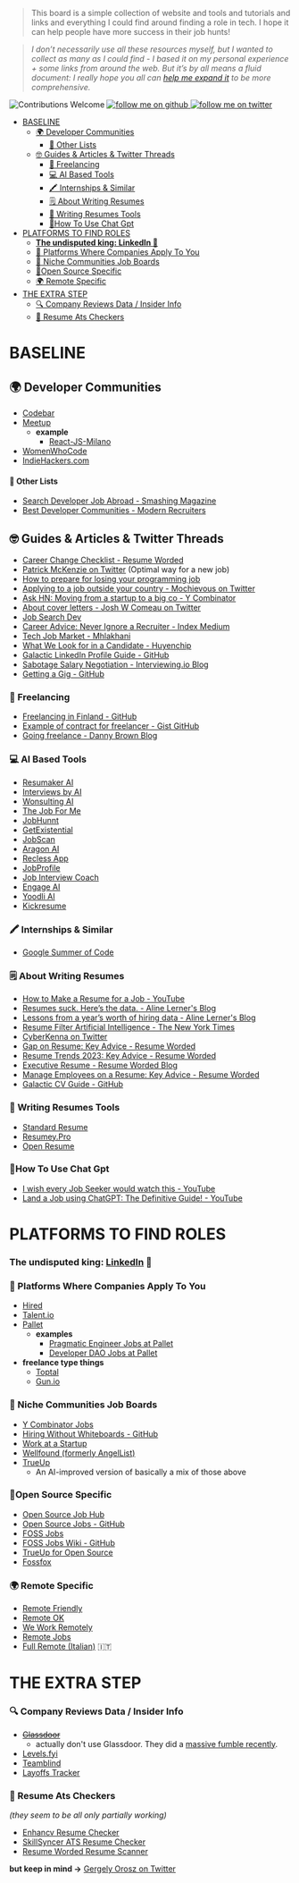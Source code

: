 > This board is a simple collection of website and tools and tutorials and links and everything I could find around finding a role in tech. I hope it can help people have more success in their job hunts!

> _I don’t necessarily use all these resources myself, but I wanted to collect as many as I could find - I based it on my personal experience + some links from around the web. But it’s by all means a fluid document: I really hope you all can [help me expand it](/CONTRIBUTING.md) to be more comprehensive._

![Contributions Welcome](https://img.shields.io/badge/contributions-welcome-brightgreen)
<a href="https://github.com/kelset?tab=followers">
<img alt="follow me on github" src="https://img.shields.io/github/followers/kelset?label=Follow%20%40kelset&style=social" />
</a>
<a href="https://twitter.com/kelset">
<img alt="follow me on twitter" src="https://img.shields.io/twitter/follow/kelset?label=Follow%20%40kelset&style=social" />
</a>

- [BASELINE](#baseline)
  - [🌍 Developer Communities](#-developer-communities)
    - [📃 Other Lists](#-other-lists)
  - [🤓 Guides \& Articles \& Twitter Threads](#-guides--articles--twitter-threads)
    - [💭 Freelancing](#-freelancing)
    - [💻 AI Based Tools](#-ai-based-tools)
    - [🖍️ Internships \& Similar](#️-internships--similar)
    - [🗒️ About Writing Resumes](#️-about-writing-resumes)
    - [📝 Writing Resumes Tools](#-writing-resumes-tools)
    - [🤖How To Use Chat Gpt](#how-to-use-chat-gpt)
- [PLATFORMS TO FIND ROLES](#platforms-to-find-roles)
  - [**The undisputed king: LinkedIn 👑**](#the-undisputed-king-linkedin-)
  - [🤝 Platforms Where Companies Apply To You](#-platforms-where-companies-apply-to-you)
  - [📌 Niche Communities Job Boards](#-niche-communities-job-boards)
  - [🧩Open Source Specific](#open-source-specific)
  - [🌍 Remote Specific](#-remote-specific)
- [THE EXTRA STEP](#the-extra-step)
  - [🔍 Company Reviews Data / Insider Info](#-company-reviews-data--insider-info)
  - [🤖 Resume Ats Checkers](#-resume-ats-checkers)

# BASELINE

## 🌍 Developer Communities

- [Codebar](https://www.codebar.io/)
- [Meetup](https://www.meetup.com/)
  - **example**
    - [React-JS-Milano](https://www.meetup.com/React-JS-Milano/)
- [WomenWhoCode](https://www.womenwhocode.com/)
- [IndieHackers.com](https://www.indiehackers.com/)

#### 📃 Other Lists

- [Search Developer Job Abroad - Smashing Magazine](https://www.smashingmagazine.com/2022/11/search-developer-job-abroad/)
- [Best Developer Communities - Modern Recruiters](https://modernrecruiters.com/best-developer-communities/)

## 🤓 Guides & Articles & Twitter Threads

- [Career Change Checklist - Resume Worded](https://resumeworded.com/playbooks/career-change-checklist)
- [Patrick McKenzie on Twitter](https://twitter.com/patio11/status/1221683564950867968) (Optimal way for a new job)
- [How to prepare for losing your programming job](https://codewithoutrules.com/2020/05/14/prepare-losing-job/)
- [Applying to a job outside your country - Mochievous on Twitter](https://twitter.com/Mochievous/status/1267449504313286656)
- [Ask HN: Moving from a startup to a big co - Y Combinator](https://news.ycombinator.com/item?id=23455415)
- [About cover letters - Josh W Comeau on Twitter](https://twitter.com/JoshWComeau/status/1280171057832394752)
- [Job Search Dev](https://www.jobsearch.dev/)
- [Career Advice: Never Ignore a Recruiter - Index Medium](https://index.medium.com/career-advice-nobody-gave-me-never-ignore-a-recruiter-4474eac9556)
- [Tech Job Market - Mhlakhani](https://mhlakhani.com/blog/2023/01/tech-job-market/)
- [What We Look for in a Candidate - Huyenchip](https://huyenchip.com/2023/01/24/what-we-look-for-in-a-candidate.html)
- [Galactic LinkedIn Profile Guide - GitHub](https://github.com/GuidoPenta/galactic-linkedin-profile-guide)
- [Sabotage Salary Negotiation - Interviewing.io Blog](https://interviewing.io/blog/sabotage-salary-negotiation-before-even-start)
- [Getting a Gig - GitHub](https://github.com/cassidoo/getting-a-gig)

### 💭 Freelancing

- [Freelancing in Finland - GitHub](https://github.com/sam-hosseini/freelancing-in-finland)
- [Example of contract for freelancer - Gist GitHub](https://gist.github.com/malarkey/4031110)
- [Going freelance - Danny Brown Blog](https://dannybrown.blog/2020/06/11/unemployed-to-managing-director-in-one-easy-step/)

### 💻 AI Based Tools

- [Resumaker AI](https://resumaker.ai/)
- [Interviews by AI](https://www.interviewsby.ai/)
- [Wonsulting AI](https://www.wonsulting.ai/)
- [The Job For Me](https://thejobforme.com/)
- [JobHunnt](https://jobhunnt.com/)
- [GetExistential](https://getexistential.com/)
- [JobScan](https://www.jobscan.co/)
- [Aragon AI](https://aragon.ai/)
- [Recless App](https://recless.app/)
- [JobProfile](https://jobprofile.io/)
- [Job Interview Coach](https://jobinterview.coach/)
- [Engage AI](https://engage-ai.co/)
- [Yoodli AI](https://app.yoodli.ai/)
- [Kickresume](https://www.kickresume.com/en/)

### 🖍️ Internships & Similar

- [Google Summer of Code](https://summerofcode.withgoogle.com/)

### 🗒️ About Writing Resumes

- [How to Make a Resume for a Job - YouTube](https://www.youtube.com/watch?v=9eEv6bCtLmc)
- [Resumes suck. Here’s the data. - Aline Lerner's Blog](http://blog.alinelerner.com/resumes-suck-heres-the-data/)
- [Lessons from a year’s worth of hiring data - Aline Lerner's Blog](http://blog.alinelerner.com/lessons-from-a-years-worth-of-hiring-data/)
- [Resume Filter Artificial Intelligence - The New York Times](https://www.nytimes.com/2021/03/19/business/resume-filter-articial-intelligence.html)
- [CyberKenna on Twitter](https://twitter.com/CyberKenna/status/1518301702163779584)
- [Gap on Resume: Key Advice - Resume Worded](https://resumeworded.com/gap-on-resume-key-advice)
- [Resume Trends 2023: Key Advice - Resume Worded](https://resumeworded.com/resume-trends-2023-key-advice)
- [Executive Resume - Resume Worded Blog](https://resumeworded.com/blog/executive-resume/)
- [Manage Employees on a Resume: Key Advice - Resume Worded](https://resumeworded.com/manage-employees-on-a-resume-key-advice)
- [Galactic CV Guide - GitHub](https://github.com/GuidoPenta/galactic-CV-guide)

### 📝 Writing Resumes Tools

- [Standard Resume](https://standardresume.co/)
- [Resumey.Pro](https://resumey.pro/)
- [Open Resume](https://www.open-resume.com/)

### 🤖How To Use Chat Gpt

- [I wish every Job Seeker would watch this - YouTube](https://www.youtube.com/watch?v=ZXmbb5fPfgk&t=108s)
- [Land a Job using ChatGPT: The Definitive Guide! - YouTube](https://www.youtube.com/watch?v=pmnY5V16GSE)

# PLATFORMS TO FIND ROLES

### **The undisputed king: [LinkedIn](https://www.linkedin.com) 👑**

### 🤝 Platforms Where Companies Apply To You

- [Hired](https://hired.co.uk/)
- [Talent.io](https://www.talent.io/p/en-gb/home)
- [Pallet](https://app.pallet.com/profile)
  - **examples**
    - [Pragmatic Engineer Jobs at Pallet](https://pragmatic-engineer.pallet.com/jobs)
    - [Developer DAO Jobs at Pallet](https://developerdao.pallet.com/jobs)
- **freelance type things**
  - [Toptal](https://www.toptal.com/)
  - [Gun.io](https://gun.io/)

### 📌 Niche Communities Job Boards

- [Y Combinator Jobs](https://www.ycombinator.com/jobs)
- [Hiring Without Whiteboards - GitHub](https://github.com/poteto/hiring-without-whiteboards)
- [Work at a Startup](https://www.workatastartup.com/)
- [Wellfound (formerly AngelList)](https://wellfound.com/)
- [TrueUp](https://www.trueup.io/)
  - An AI-improved version of basically a mix of those above

### 🧩Open Source Specific

- [Open Source Job Hub](https://opensourcejobhub.com/)
- [Open Source Jobs - GitHub](https://github.com/t9tio/open-source-jobs)
- [FOSS Jobs](https://www.fossjobs.net/)
- [FOSS Jobs Wiki - GitHub](https://github.com/fossjobs/fossjobs/wiki/Resources#job-aggregators)
- [TrueUp for Open Source](https://www.trueup.io/open-source)
- [Fossfox](https://fossfox.com/)

### 🌍 Remote Specific

- [Remote Friendly](https://remotefriendly.com/)
- [Remote OK](https://remoteok.com/)
- [We Work Remotely](https://weworkremotely.com/)
- [Remote Jobs](https://remotejobs.com/)
- [Full Remote (Italian)](https://fullremote.it/) 🇮🇹

# THE EXTRA STEP

### 🔍 Company Reviews Data / Insider Info

- ~~[Glassdoor](https://www.glassdoor.com/index.html)~~
  - actually don't use Glassdoor. They did a [massive fumble recently](https://www.wired.com/story/glassdoor-wants-to-know-your-real-name/).
- [Levels.fyi](https://www.levels.fyi/)
- [Teamblind](https://www.teamblind.com/)
- [Layoffs Tracker](https://layoffstracker.com/)

### 🤖 Resume Ats Checkers

_(they seem to be all only partially working)_

- [Enhancv Resume Checker](https://enhancv.com/resources/resume-checker/)
- [SkillSyncer ATS Resume Checker](https://skillsyncer.com/features/ats-resume-checker)
- [Resume Worded Resume Scanner](https://resumeworded.com/resume-scanner)

**but keep in mind →** [Gergely Orosz on Twitter](https://twitter.com/GergelyOrosz/status/1598716891610087425)

